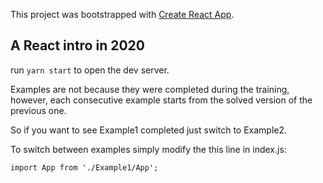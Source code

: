 This project was bootstrapped with [Create React App](https://github.com/facebook/create-react-app).

## A React intro in 2020

run `yarn start` to open the dev server.

Examples are not because they were completed during the training, however, each consecutive example starts from the solved version of the previous one.

So if you want to see Example1 completed just switch to Example2.

To switch between examples simply modify the this line in index.js:
```
import App from './Example1/App';
```